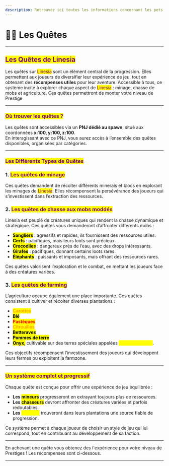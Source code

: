 ```yaml
---
description: Retrouvez ici toutes les informations concernant les pets
---
```


# 🧙‍♂️ Les Quêtes

***

## <mark style="color:purple;">Les Quêtes de Linesia</mark>

Les quêtes sur <mark style="color:purple;">Linesia</mark> sont un élément central de la progression. Elles permettent aux joueurs de diversifier leur expérience de jeu, tout en obtenant des **récompenses utiles** pour leur aventure. Accessible à tous, ce système incite à explorer chaque aspect de <mark style="color:purple;">Linesia</mark> : minage, chasse de mobs et agriculture. Ces quêtes permettront de monter votre niveau de Prestige

***

### <mark style="color:purple;">Où trouver les quêtes ?</mark>

Les quêtes sont accessibles via un **PNJ dédié au spawn**, situé aux coordonnées **x:100, y:100, z:100**.\
En interagissant avec ce PNJ, vous aurez accès à l’ensemble des quêtes disponibles, organisées par catégories.

***

### <mark style="color:purple;">Les Différents Types de Quêtes</mark>

### 1. <mark style="color:purple;">Les quêtes de minage</mark>

Ces quêtes demandent de récolter différents minerais et blocs en explorant les minages de <mark style="color:purple;">Linesia</mark>. Elles récompensent la persévérance des joueurs qui s’investissent dans l’extraction des ressources.

### 2. <mark style="color:purple;">Les quêtes de chasse aux mobs moddés</mark>

Linesia est peuplé de créatures uniques qui rendent la chasse dynamique et stratégique. Ces quêtes vous demanderont d’affronter différents mobs :

* <mark style="color:$warning;">**Sangliers**</mark> : agressifs et rapides, ils fournissent des ressources utiles.
* <mark style="color:$info;">**Cerfs**</mark> : pacifiques, mais leurs loots sont précieux.
* <mark style="color:$success;">**Crocodiles**</mark> : dangereux près de l’eau, avec des drops intéressants.
* <mark style="color:$warning;">**Girafes**</mark> : pacifiques, donnant certains loots rares.
* <mark style="color:$primary;">**Éléphants**</mark> : puissants et imposants, mais offrant des ressources rares.

Ces quêtes valorisent l’exploration et le combat, en mettant les joueurs face à des créatures variées.

### 3. <mark style="color:purple;">Les quêtes de farming</mark>

L’agriculture occupe également une place importante. Ces quêtes consistent à cultiver et récolter diverses plantations :

* <mark style="color:orange;">**Carottes**</mark>
* <mark style="color:$warning;">**Blé**</mark>
* <mark style="color:red;">**Pastèques**</mark>
* <mark style="color:orange;">**Citrouilles**</mark>
* <mark style="color:$danger;">**Betteraves**</mark>
* <mark style="color:$warning;">**Pommes de terre**</mark>
* <mark style="color:$info;">**Onyx**</mark><mark style="color:$info;">,</mark> cultivable sur des terres spéciales appelées <mark style="color:yellow;">**terres enrichies**</mark>.

Ces objectifs récompensent l’investissement des joueurs qui développent leurs fermes ou exploitent la farmzone.

***

### <mark style="color:purple;">Un système complet et progressif</mark>

Chaque quête est conçue pour offrir une expérience de jeu équilibrée :

* **Les&#x20;**<mark style="color:$info;">**mineurs**</mark> progresseront en extrayant toujours plus de ressources.
* **Les&#x20;**<mark style="color:$warning;">**chasseurs**</mark> devront affronter des créatures variées et parfois redoutables.
* **Les&#x20;**<mark style="color:yellow;">**fermiers**</mark> trouveront dans leurs plantations une source fiable de progression.

Ce système permet à chaque joueur de choisir un style de jeu qui lui correspond, tout en contribuant au développement de sa faction.

***

En achevant une quête vous obtenez des l'expérience pour votre niveau de Prestiges ! Les récompenses sont ci-dessous.

***
